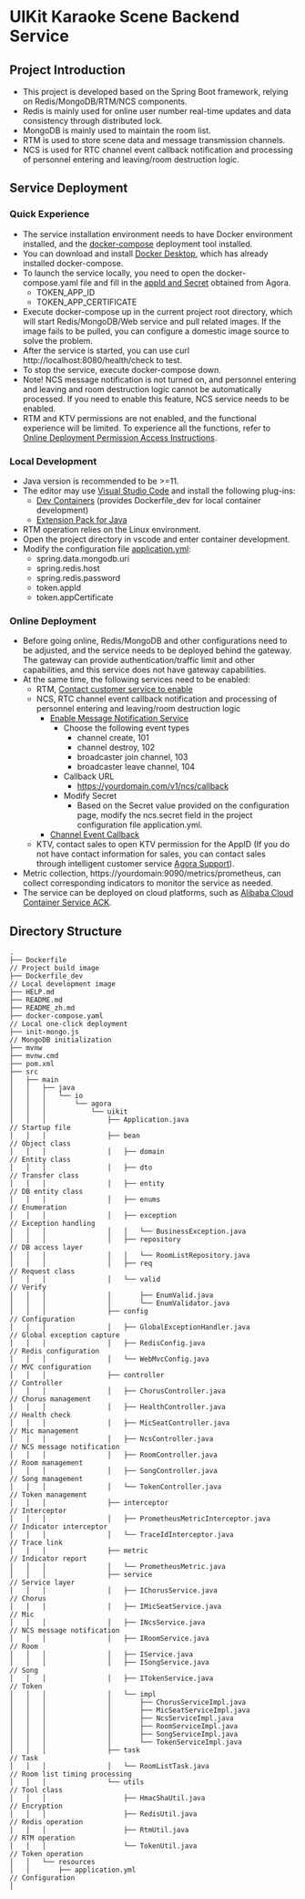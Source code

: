 # UIKit Karaoke Scene Backend Service
## Project Introduction
- This project is developed based on the Spring Boot framework, relying on Redis/MongoDB/RTM/NCS components.
- Redis is mainly used for online user number real-time updates and data consistency through distributed lock.
- MongoDB is mainly used to maintain the room list.
- RTM is used to store scene data and message transmission channels.
- NCS is used for RTC channel event callback notification and processing of personnel entering and leaving/room destruction logic.

## Service Deployment
### Quick Experience
- The service installation environment needs to have Docker environment installed, and the [docker-compose](https://docs.docker.com/compose/) deployment tool installed.
- You can download and install [Docker Desktop](https://www.docker.com/products/docker-desktop/), which has already installed docker-compose.
- To launch the service locally, you need to open the docker-compose.yaml file and fill in the [appId and Secret](https://docs.agora.io/en/video-calling/reference/manage-agora-account?platform=android#get-the-app-id) obtained from Agora.
    - TOKEN_APP_ID
    - TOKEN_APP_CERTIFICATE
- Execute docker-compose up in the current project root directory, which will start Redis/MongoDB/Web service and pull related images. If the image fails to be pulled, you can configure a domestic image source to solve the problem.
- After the service is started, you can use curl http://localhost:8080/health/check to test.
- To stop the service, execute docker-compose down.
- Note! NCS message notification is not turned on, and personnel entering and leaving and room destruction logic cannot be automatically processed. If you need to enable this feature, NCS service needs to be enabled.
- RTM and KTV permissions are not enabled, and the functional experience will be limited. To experience all the functions, refer to [Online Deployment Permission Access Instructions](#online-deployment).

### Local Development
- Java version is recommended to be >=11.
- The editor may use [Visual Studio Code](https://code.visualstudio.com/) and install the following plug-ins:
    - [Dev Containers](https://marketplace.visualstudio.com/items?itemName=ms-vscode-remote.remote-containers) (provides Dockerfile_dev for local container development)
    - [Extension Pack for Java](https://marketplace.visualstudio.com/items?itemName=vscjava.vscode-java-pack)
- RTM operation relies on the Linux environment.
- Open the project directory in vscode and enter container development.
- Modify the configuration file [application.yml](src/main/resources/application.yml):
    - spring.data.mongodb.uri
    - spring.redis.host
    - spring.redis.password
    - token.appId
    - token.appCertificate

### Online Deployment
- Before going online, Redis/MongoDB and other configurations need to be adjusted, and the service needs to be deployed behind the gateway. The gateway can provide authentication/traffic limit and other capabilities, and this service does not have gateway capabilities.
- At the same time, the following services need to be enabled:
    - RTM, [Contact customer service to enable](https://www.agora.io)
    - NCS, RTC channel event callback notification and processing of personnel entering and leaving/room destruction logic
        - [Enable Message Notification Service](https://docs-beta.agora.io/en/video-calling/develop/receive-notifications?platform=android#enable-notifications)
            - Choose the following event types
                - channel create, 101
                - channel destroy, 102
                - broadcaster join channel, 103
                - broadcaster leave channel, 104
            - Callback URL
                - https://yourdomain.com/v1/ncs/callback
            - Modify Secret
                - Based on the Secret value provided on the configuration page, modify the ncs.secret field in the project configuration file application.yml.
        - [Channel Event Callback](https://docs-beta.agora.io/en/video-calling/develop/receive-notifications?platform=android#channel-events)
    - KTV, contact sales to open KTV permission for the AppID (If you do not have contact information for sales, you can contact sales through intelligent customer service [Agora Support](https://agora-ticket.agora.io/)).
- Metric collection, https://yourdomain:9090/metrics/prometheus, can collect corresponding indicators to monitor the service as needed.
- The service can be deployed on cloud platforms, such as [Alibaba Cloud Container Service ACK](https://www.alibabacloud.com/en/product/kubernetes).

## Directory Structure
```
.
├── Dockerfile                                                          // Project build image
├── Dockerfile_dev                                                      // Local development image
├── HELP.md
├── README.md
├── README_zh.md
├── docker-compose.yaml                                                 // Local one-click deployment
├── init-mongo.js                                                       // MongoDB initialization
├── mvnw
├── mvnw.cmd
├── pom.xml
├── src
│   ├── main
│   │   ├── java
│   │   │   └── io
│   │   │       └── agora
│   │   │           └── uikit
│   │   │               ├── Application.java                            // Startup file
│   │   │               ├── bean                                        // Object class
│   │   │               │   ├── domain                                  // Entity class
│   │   │               │   ├── dto                                     // Transfer class
│   │   │               │   ├── entity                                  // DB entity class
│   │   │               │   ├── enums                                   // Enumeration
│   │   │               │   ├── exception                               // Exception handling
│   │   │               │   │   └── BusinessException.java
│   │   │               │   ├── repository                              // DB access layer
│   │   │               │   │   └── RoomListRepository.java
│   │   │               │   ├── req                                     // Request class
│   │   │               │   └── valid                                   // Verify
│   │   │               │       ├── EnumValid.java
│   │   │               │       └── EnumValidator.java
│   │   │               ├── config                                      // Configuration
│   │   │               │   ├── GlobalExceptionHandler.java             // Global exception capture
│   │   │               │   ├── RedisConfig.java                        // Redis configuration
│   │   │               │   └── WebMvcConfig.java                       // MVC configuration
│   │   │               ├── controller                                  // Controller
│   │   │               │   ├── ChorusController.java                   // Chorus management
│   │   │               │   ├── HealthController.java                   // Health check
│   │   │               │   ├── MicSeatController.java                  // Mic management
│   │   │               │   ├── NcsController.java                      // NCS message notification
│   │   │               │   ├── RoomController.java                     // Room management
│   │   │               │   ├── SongController.java                     // Song management
│   │   │               │   └── TokenController.java                    // Token management
│   │   │               ├── interceptor                                 // Interceptor
│   │   │               │   ├── PrometheusMetricInterceptor.java        // Indicator interceptor
│   │   │               │   └── TraceIdInterceptor.java                 // Trace link
│   │   │               ├── metric                                      // Indicator report
│   │   │               │   └── PrometheusMetric.java
│   │   │               ├── service                                     // Service layer
│   │   │               │   ├── IChorusService.java                     // Chorus
│   │   │               │   ├── IMicSeatService.java                    // Mic
│   │   │               │   ├── INcsService.java                        // NCS message notification
│   │   │               │   ├── IRoomService.java                       // Room
│   │   │               │   ├── IService.java
│   │   │               │   ├── ISongService.java                       // Song
│   │   │               │   ├── ITokenService.java                      // Token
│   │   │               │   └── impl
│   │   │               │       ├── ChorusServiceImpl.java
│   │   │               │       ├── MicSeatServiceImpl.java
│   │   │               │       ├── NcsServiceImpl.java
│   │   │               │       ├── RoomServiceImpl.java
│   │   │               │       ├── SongServiceImpl.java
│   │   │               │       └── TokenServiceImpl.java
│   │   │               ├── task                                        // Task
│   │   │               │   └── RoomListTask.java                       // Room list timing processing
│   │   │               └── utils                                       // Tool class
│   │   │                   ├── HmacShaUtil.java                        // Encryption
│   │   │                   ├── RedisUtil.java                          // Redis operation
│   │   │                   ├── RtmUtil.java                            // RTM operation
│   │   │                   └── TokenUtil.java                          // Token operation
│   │   └── resources
│   │       ├── application.yml                                         // Configuration
│
